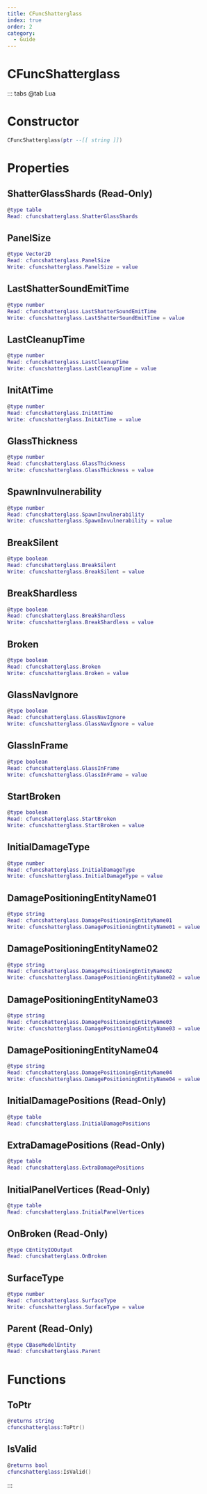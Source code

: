 ```yaml
---
title: CFuncShatterglass
index: true
order: 2
category:
  - Guide
---
```


# CFuncShatterglass

::: tabs
@tab Lua
# Constructor
```lua
CFuncShatterglass(ptr --[[ string ]])
```
# Properties
## ShatterGlassShards (Read-Only)
```lua
@type table
Read: cfuncshatterglass.ShatterGlassShards
```
## PanelSize 
```lua
@type Vector2D
Read: cfuncshatterglass.PanelSize
Write: cfuncshatterglass.PanelSize = value
```
## LastShatterSoundEmitTime 
```lua
@type number
Read: cfuncshatterglass.LastShatterSoundEmitTime
Write: cfuncshatterglass.LastShatterSoundEmitTime = value
```
## LastCleanupTime 
```lua
@type number
Read: cfuncshatterglass.LastCleanupTime
Write: cfuncshatterglass.LastCleanupTime = value
```
## InitAtTime 
```lua
@type number
Read: cfuncshatterglass.InitAtTime
Write: cfuncshatterglass.InitAtTime = value
```
## GlassThickness 
```lua
@type number
Read: cfuncshatterglass.GlassThickness
Write: cfuncshatterglass.GlassThickness = value
```
## SpawnInvulnerability 
```lua
@type number
Read: cfuncshatterglass.SpawnInvulnerability
Write: cfuncshatterglass.SpawnInvulnerability = value
```
## BreakSilent 
```lua
@type boolean
Read: cfuncshatterglass.BreakSilent
Write: cfuncshatterglass.BreakSilent = value
```
## BreakShardless 
```lua
@type boolean
Read: cfuncshatterglass.BreakShardless
Write: cfuncshatterglass.BreakShardless = value
```
## Broken 
```lua
@type boolean
Read: cfuncshatterglass.Broken
Write: cfuncshatterglass.Broken = value
```
## GlassNavIgnore 
```lua
@type boolean
Read: cfuncshatterglass.GlassNavIgnore
Write: cfuncshatterglass.GlassNavIgnore = value
```
## GlassInFrame 
```lua
@type boolean
Read: cfuncshatterglass.GlassInFrame
Write: cfuncshatterglass.GlassInFrame = value
```
## StartBroken 
```lua
@type boolean
Read: cfuncshatterglass.StartBroken
Write: cfuncshatterglass.StartBroken = value
```
## InitialDamageType 
```lua
@type number
Read: cfuncshatterglass.InitialDamageType
Write: cfuncshatterglass.InitialDamageType = value
```
## DamagePositioningEntityName01 
```lua
@type string
Read: cfuncshatterglass.DamagePositioningEntityName01
Write: cfuncshatterglass.DamagePositioningEntityName01 = value
```
## DamagePositioningEntityName02 
```lua
@type string
Read: cfuncshatterglass.DamagePositioningEntityName02
Write: cfuncshatterglass.DamagePositioningEntityName02 = value
```
## DamagePositioningEntityName03 
```lua
@type string
Read: cfuncshatterglass.DamagePositioningEntityName03
Write: cfuncshatterglass.DamagePositioningEntityName03 = value
```
## DamagePositioningEntityName04 
```lua
@type string
Read: cfuncshatterglass.DamagePositioningEntityName04
Write: cfuncshatterglass.DamagePositioningEntityName04 = value
```
## InitialDamagePositions (Read-Only)
```lua
@type table
Read: cfuncshatterglass.InitialDamagePositions
```
## ExtraDamagePositions (Read-Only)
```lua
@type table
Read: cfuncshatterglass.ExtraDamagePositions
```
## InitialPanelVertices (Read-Only)
```lua
@type table
Read: cfuncshatterglass.InitialPanelVertices
```
## OnBroken (Read-Only)
```lua
@type CEntityIOOutput
Read: cfuncshatterglass.OnBroken
```
## SurfaceType 
```lua
@type number
Read: cfuncshatterglass.SurfaceType
Write: cfuncshatterglass.SurfaceType = value
```
## Parent (Read-Only)
```lua
@type CBaseModelEntity
Read: cfuncshatterglass.Parent
```
# Functions
## ToPtr
```lua
@returns string
cfuncshatterglass:ToPtr()
```
## IsValid
```lua
@returns bool
cfuncshatterglass:IsValid()
```

:::